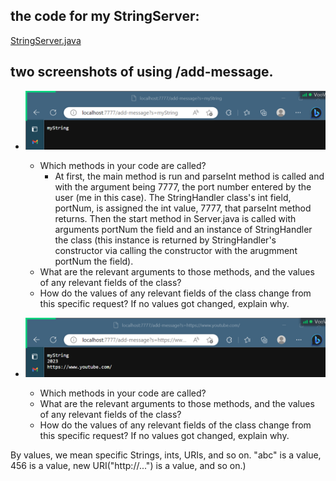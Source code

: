 ## the code for my StringServer:
[StringServer.java](StringServer.java)
## two screenshots of using /add-message.
- ![myString](myString.png)
  - Which methods in your code are called?
    - At first, the main method is run and parseInt method is called and with the argument being 7777, the port number entered by the user (me in this case). The StringHandler class's int field, portNum, is assigned the int value, 7777, that parseInt method returns. Then the start method in Server.java is called with arguments portNum the field and an instance of StringHandler the class (this instance is returned by StringHandler's constructor via calling the constructor with the arugmment portNum the field).
  - What are the relevant arguments to those methods, and the values of any relevant fields of the class?
  - How do the values of any relevant fields of the class change from this specific request? If no values got changed, explain why.

- ![YouTube](YouTube.png)
  - Which methods in your code are called?
  - What are the relevant arguments to those methods, and the values of any relevant fields of the class?
  - How do the values of any relevant fields of the class change from this specific request? If no values got changed, explain why.

By values, we mean specific Strings, ints, URIs, and so on. "abc" is a value, 456 is a value, new URI("http://...") is a value, and so on.)
